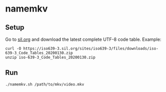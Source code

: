 # namemkv

## Setup
Go to [sil.org](www.iso639-3.sil.org) and download the latest complete UTF-8 code table. Example:
```
curl -O https://iso639-3.sil.org/sites/iso639-3/files/downloads/iso-639-3_Code_Tables_20200130.zip
unzip iso-639-3_Code_Tables_20200130.zip
```

## Run
```
./namemkv.sh /path/to/mkv/video.mkv
````
